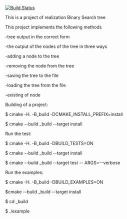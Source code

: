 [![Build Status](https://travis-ci.org/Kutyirov/BSTree.svg?branch=master)](https://travis-ci.org/Kutyirov/BSTree)

This is a project of realization Binary Search tree

This project implements the following methods

 -tree output in the correct form
 
 -the output of the nodes of the tree in three ways
 
 -adding a node to the tree
 
 -removing the node from the tree
 
 -saving the tree to the file
 
 -loading the tree from the file
 
 -existing of node
 
 
 
 
 
 Building of a project:
 
$ cmake -H. -B_build -DCMAKE_INSTALL_PREFIX=install

$ cmake --build _build --target install



Run the test:

$ cmake -H. -B_build -DBUILD_TESTS=ON

$ cmake --build _build --target install

$ cmake --build _build --target test -- ARGS=--verbose



Run the examples:

$ cmake -H. -B_build -DBUILD_EXAMPLES=ON

$cmake --build _build --target install

$ cd _build

$ ./example
